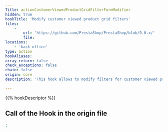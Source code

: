 ```yaml
---
Title: actionCustomerViewedProductGridFilterFormModifier
hidden: true
hookTitle: 'Modify customer viewed product grid filters'
files:
    -
        url: 'https://github.com/PrestaShop/PrestaShop/blob/9.0.x/'
        file: 
locations:
    - 'back office'
type: action
hookAliases: 
array_return: false
check_exceptions: false
chain: false
origin: core
description: 'This hook allows to modify filters for customer viewed product grid'

---
```


{{% hookDescriptor %}}

## Call of the Hook in the origin file

```php
;
```
